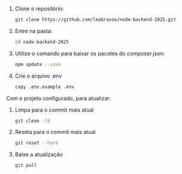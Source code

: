 
1. Clone o repositório:
    ```bash
    git clone https://github.com/leobravoe/node-backend-2025.git
    ```

2. Entre na pasta:
    ```bash
    cd node-backend-2025
    ```

3. Utilize o comando para baixar os pacotes do composer.json:
    ```bash
    npm update --save
    ```

4. Crie o arquivo .env
    ```bash
    copy .env.example .env
    ```


Com o projeto configurado, para atualizar:

1. Limpa para o commit mais atual
    ```bash
    git clean -fd
    ```

2. Reseta para o commit mais atual
    ```bash
    git reset --hard
    ```

2. Baixe a atualização
    ```bash
    git pull
    ```